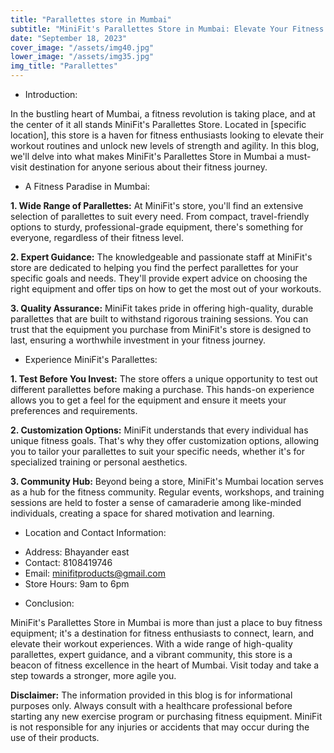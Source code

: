 ```yaml
---
title: "Parallettes store in Mumbai"
subtitle: "MiniFit's Parallettes Store in Mumbai: Elevate Your Fitness Journey"
date: "September 18, 2023"
cover_image: "/assets/img40.jpg"
lower_image: "/assets/img35.jpg"
img_title: "Parallettes"
---
```



* Introduction:

In the bustling heart of Mumbai, a fitness revolution is taking place, and at the center of it all stands MiniFit's Parallettes Store. Located in [specific location], this store is a haven for fitness enthusiasts looking to elevate their workout routines and unlock new levels of strength and agility. In this blog, we'll delve into what makes MiniFit's Parallettes Store in Mumbai a must-visit destination for anyone serious about their fitness journey.

* A Fitness Paradise in Mumbai:

**1. Wide Range of Parallettes:**
   At MiniFit's store, you'll find an extensive selection of parallettes to suit every need. From compact, travel-friendly options to sturdy, professional-grade equipment, there's something for everyone, regardless of their fitness level.

**2. Expert Guidance:**
   The knowledgeable and passionate staff at MiniFit's store are dedicated to helping you find the perfect parallettes for your specific goals and needs. They'll provide expert advice on choosing the right equipment and offer tips on how to get the most out of your workouts.

**3. Quality Assurance:**
   MiniFit takes pride in offering high-quality, durable parallettes that are built to withstand rigorous training sessions. You can trust that the equipment you purchase from MiniFit's store is designed to last, ensuring a worthwhile investment in your fitness journey.

* Experience MiniFit's Parallettes:

**1. Test Before You Invest:**
   The store offers a unique opportunity to test out different parallettes before making a purchase. This hands-on experience allows you to get a feel for the equipment and ensure it meets your preferences and requirements.

**2. Customization Options:**
   MiniFit understands that every individual has unique fitness goals. That's why they offer customization options, allowing you to tailor your parallettes to suit your specific needs, whether it's for specialized training or personal aesthetics.

**3. Community Hub:**
   Beyond being a store, MiniFit's Mumbai location serves as a hub for the fitness community. Regular events, workshops, and training sessions are held to foster a sense of camaraderie among like-minded individuals, creating a space for shared motivation and learning.

* Location and Contact Information:

- Address: Bhayander east
- Contact: 8108419746
- Email: minifitproducts@gmail.com
- Store Hours: 9am to 6pm

* Conclusion:

MiniFit's Parallettes Store in Mumbai is more than just a place to buy fitness equipment; it's a destination for fitness enthusiasts to connect, learn, and elevate their workout experiences. With a wide range of high-quality parallettes, expert guidance, and a vibrant community, this store is a beacon of fitness excellence in the heart of Mumbai. Visit today and take a step towards a stronger, more agile you.

**Disclaimer:** The information provided in this blog is for informational purposes only. Always consult with a healthcare professional before starting any new exercise program or purchasing fitness equipment. MiniFit is not responsible for any injuries or accidents that may occur during the use of their products.
